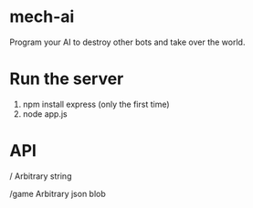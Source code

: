 # mech-ai
Program your AI to destroy other bots and take over the world.

# Run the server
1. npm install express (only the first time)
2. node app.js

# API
/
	Arbitrary string

/game
	Arbitrary json blob


